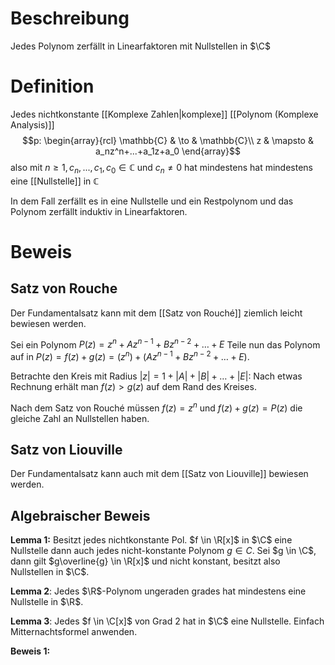 # Beschreibung
Jedes Polynom zerfällt in Linearfaktoren mit Nullstellen in $\C$


 # Definition
 Jedes nichtkonstante [[Komplexe Zahlen|komplexe]] [[Polynom (Komplexe Analysis)]] $$p: \begin{array}{rcl} \mathbb{C} & \to & \mathbb{C}\\ z & \mapsto & a_nz^n+...+a_1z+a_0 \end{array}$$ also mit $n \geq 1, c_n, ..., c_1, c_0 \in \mathbb{C}$ und $c_n \neq 0$ hat mindestens hat mindestens eine [[Nullstelle]] in $\mathbb{C}$

In dem Fall zerfällt es in eine Nullstelle und ein Restpolynom und das Polynom zerfällt induktiv in Linearfaktoren.

 # Beweis
 ## Satz von Rouche
 Der Fundamentalsatz kann mit dem [[Satz von Rouché]] ziemlich leicht bewiesen werden.
 
 Sei ein Polynom $P(z) = z^n + Az^{n-1}+Bz^{n-2}+\dots+E$
 Teile nun das Polynom auf in $P(z) = f(z)+g(z) = (z^n) + (Az^{n-1}+Bz^{n-2}+\dots+E)$.
 
 Betrachte den Kreis mit Radius $|z| = 1 + |A| + |B|+\dots+|E|$:
 Nach etwas Rechnung erhält man $f(z)>g(z)$ auf dem Rand des Kreises.
 
 Nach dem Satz von Rouché müssen $f(z) = z^n$ und $f(z)+g(z) = P(z)$ die gleiche Zahl an Nullstellen haben.

## Satz von Liouville
Der Fundamentalsatz kann auch mit dem [[Satz von Liouville]] bewiesen werden.

## Algebraischer Beweis
**Lemma 1:** Besitzt jedes nichtkonstante Pol. $f \in \R[x]$ in $\C$ eine Nullstelle dann auch jedes nicht-konstante Polynom $g \in C$.
Sei $g \in \C$, dann gilt $g\overline{g} \in \R[x]$ und nicht konstant, besitzt also Nullstellen in $\C$.

**Lemma 2**: Jedes $\R$-Polynom ungeraden grades hat mindestens eine Nullstelle in $\R$.

**Lemma 3**: Jedes $f \in \C[x]$ von Grad $2$ hat in $\C$ eine Nullstelle.
Einfach Mitternachtsformel anwenden.

**Beweis 1:**



